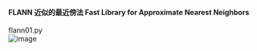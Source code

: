 #### FLANN 近似的最近傍法 Fast Library for Approximate Nearest Neighbors
flann01.py<br>
![image](https://cloud.githubusercontent.com/assets/17031124/23161358/2fadc938-f86d-11e6-9fa3-98ea0a656917.png)
<br>